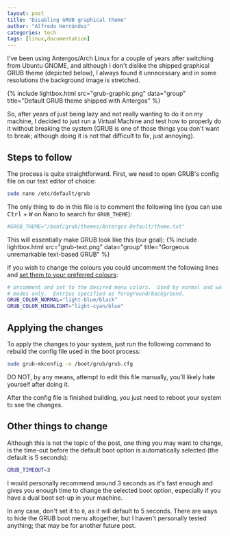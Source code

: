 ```yaml
---
layout: post
title: "Disabling GRUB graphical theme"
author: "Alfredo Hernández"
categories: tech
tags: [linux,documentation]
---
```


I've been using Antergos/Arch Linux for a couple of years after switching from Ubuntu GNOME, and although I don't dislike the shipped graphical GRUB theme (depicted below), I always found it unnecessary and in some resolutions the background image is stretched.

{% include lightbox.html src="grub-graphic.png" data="group" title="Default GRUB theme shipped with Antergos" %}

So, after years of just being lazy and not really wanting to do it on my machine, I decided to just run a Virtual Machine and test how to properly do it without breaking the system (GRUB is one of those things you don't want to break; although doing it is not that difficult to fix, just annoying).

## Steps to follow
The process is quite straightforward. First, we need to open GRUB's config file on our text editor of choice:
```bash
sudo nano /etc/default/grub
```
The only thing to do in this file is to comment the following line (you can use <kbd>Ctrl</kbd> + <kbd>W</kbd> on Nano to search for `GRUB_THEME`):
```bash
#GRUB_THEME="/boot/grub/themes/Antergos-Default/theme.txt"
```
This will essentially make GRUB look like this (our goal):
{% include lightbox.html src="grub-text.png" data="group" title="Gorgeous unremarkable text-based GRUB" %}


If you wish to change the colours you could uncomment the following lines and [set them to your preferred colours](https://www.gnu.org/software/grub/manual/legacy/color.html):
```bash
# Uncomment and set to the desired menu colors.  Used by normal and wallpaper
# modes only.  Entries specified as foreground/background.
GRUB_COLOR_NORMAL="light-blue/black"
GRUB_COLOR_HIGHLIGHT="light-cyan/blue"
```

## Applying the changes

To apply the changes to your system, just run the following command to rebuild the config file used in the boot process:
```bash
sudo grub-mkconfig -o /boot/grub/grub.cfg
```
DO NOT, by any means, attempt to edit this file manually, you'll likely hate yourself after doing it.

After the config file is finished building, you just need to reboot your system to see the changes.

## Other things to change
Although this is not the topic of the post, one thing you may want to change, is the time-out before the default boot option is automatically selected (the default is 5 seconds):
```bash
GRUB_TIMEOUT=3
```
I would personally recommend around 3 seconds as it's fast enough and gives you enough time to change the selected boot option, especially if you have a dual boot set-up in your machine.

In any case, don't set it to `0`, as it will default to 5 seconds. There are ways to hide the GRUB boot menu altogether, but I haven't personally tested anything; that may be for another future post.
